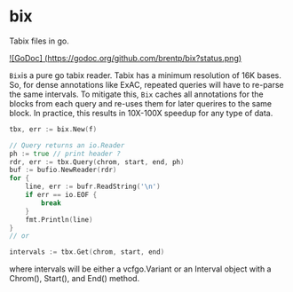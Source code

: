 bix
===

Tabix files in go.

[![GoDoc] (https://godoc.org/github.com/brentp/bix?status.png)](https://godoc.org/github.com/brentp/bix)


`Bix`is a pure go tabix reader. Tabix has a minimum resolution of 16K bases. So, for dense annotations
like ExAC, repeated queries will have to re-parse the same intervals. To mitigate this, `Bix` caches
all annotations for the blocks from each query and re-uses them for later querires to the same block.
In practice, this results in 10X-100X speedup for any type of data.




```go
tbx, err := bix.New(f)

// Query returns an io.Reader
ph := true // print header ?
rdr, err := tbx.Query(chrom, start, end, ph)
buf := bufio.NewReader(rdr)
for {
	line, err := bufr.ReadString('\n')
	if err == io.EOF {
		break
	}
	fmt.Println(line)
}
// or

intervals := tbx.Get(chrom, start, end)


```

where intervals will be either a vcfgo.Variant or an Interval object with a Chrom(), Start(), and End() method.
